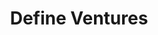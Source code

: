 ---
layout: firm_page
title: "Define Ventures"
id: "definevc.com"
permalink: "/defineventuresdefinevc.com/"
website: "https://definevc.com"
offices: "San Francisco (United States)"
investment_stages: "Series A, Series B, Series C"
portfolio_companies: "Hims & Hers, Unite Us, Cohere Health, FOLX Health"
portfolio_link: "https://definevc.com/insight-categories/company-building"
investment_markets: "Digital Health, Health Tech"
founded_year: "2019"
description: "Define Ventures is one of the largest funds focused on early-stage digital health companies. They partner with entrepreneurs who challenge the conventional and drive results, leveraging their network and expertise to play offense and generate value for their portfolio companies."
linkedin: "https://www.linkedin.com/company/definevc/"
twitter: "https://twitter.com/definevc"
instagram: ""
team_page: "https://definevc.com/team"
investor_type: "Venture Capital"
crunchbase: "https://www.crunchbase.com/organization/define-ventures"
pitchbook: "https://pitchbook.com/profiles/investor/234355-06"

# SEO Optimization
meta_title: "Define Ventures - VC Firm - projectstartups.com"
meta_description: "Define Ventures, Define Ventures is one of the largest funds focused on early-stage digital health companies. They partner with entrepreneurs who challenge the convent..."
meta_keywords: "Define Ventures, Digital Health, Health Tech, VC firm, venture capital, startup investor, projectstartups.com"
canonical_url: "https://vc.projectstartups.com/defineventuresdefinevc.com/"
---